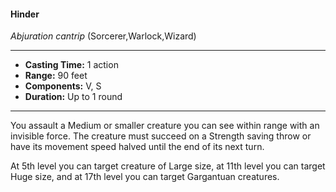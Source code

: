 #### Hinder
*Abjuration cantrip* (Sorcerer,Warlock,Wizard)
___
- **Casting Time:** 1 action
- **Range:** 90 feet
- **Components:** V, S
- **Duration:** Up to 1 round
---
You assault a Medium or smaller creature you can see within range with an invisible force. The creature must succeed on a Strength saving throw or have its movement speed halved until the end of its next turn.

At 5th level you can target creature of Large size, at 11th level you can target Huge size, and at 17th level you can target Gargantuan creatures.
